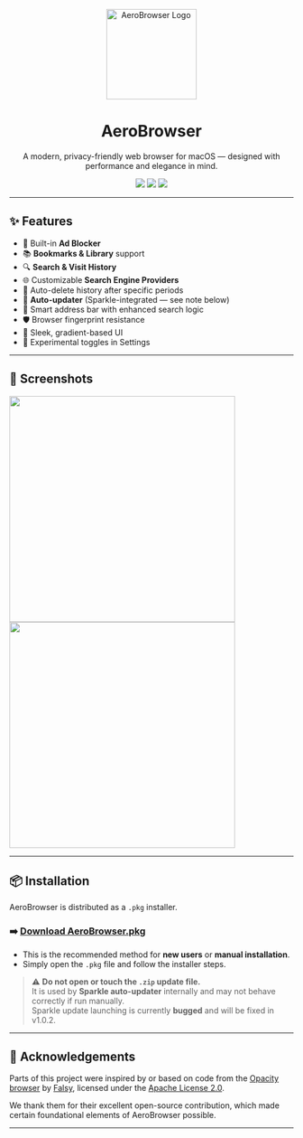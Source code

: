 <p align="center">
  <img src="https://github.com/user-attachments/assets/3d63fb0d-d961-47ea-bcdd-81394bdc70f4" width="160" alt="AeroBrowser Logo">
</p>

<h1 align="center">AeroBrowser</h1>
<p align="center">
  A modern, privacy-friendly web browser for macOS — designed with performance and elegance in mind.
</p>

<p align="center">
<img src="https://img.shields.io/github/v/release/AeroBrowser-Official/AeroBrowser?style=flat-square&label=latest&color=blueviolet" />
<img src="https://img.shields.io/github/license/AeroBrowser-Official/AeroBrowser?style=flat-square&color=red" />
  <img src="https://img.shields.io/badge/macOS-14+-lightgrey?style=flat-square" />
</p>

---

## ✨ Features

- 🚫 Built-in **Ad Blocker**
- 📚 **Bookmarks & Library** support
- 🔍 **Search & Visit History**
- 🌐 Customizable **Search Engine Providers**
- 🧹 Auto-delete history after specific periods
- 🔄 **Auto-updater** (Sparkle-integrated — see note below)
- 🧠 Smart address bar with enhanced search logic
- 🛡️ Browser fingerprint resistance
- 🎨 Sleek, gradient-based UI
- 🧪 Experimental toggles in Settings

---

## 📸 Screenshots

<img src="https://github.com/user-attachments/assets/b96d92d1-5e28-44ae-873f-93f4337bf26f" width="400">
<img src="https://github.com/user-attachments/assets/5e71dca1-a3d6-4978-82db-e8cff5594d7d" width="400">

---

## 📦 Installation

AeroBrowser is distributed as a `.pkg` installer.

### ➡️ [Download AeroBrowser.pkg](https://github.com/aerobrowser/aerobrowser/releases/latest)

- This is the recommended method for **new users** or **manual installation**.
- Simply open the `.pkg` file and follow the installer steps.

> ⚠️ **Do not open or touch the `.zip` update file.**  
> It is used by **Sparkle auto-updater** internally and may not behave correctly if run manually.  
> Sparkle update launching is currently **bugged** and will be fixed in v1.0.2.

---

## 🙏 Acknowledgements

Parts of this project were inspired by or based on code from the [Opacity browser](https://github.com/Falsy/Opacity) by [Falsy](https://github.com/Falsy), licensed under the [Apache License 2.0](https://www.apache.org/licenses/LICENSE-2.0).

We thank them for their excellent open-source contribution, which made certain foundational elements of AeroBrowser possible.

---

